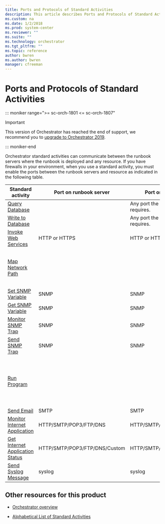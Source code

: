 ```yaml
---
title: Ports and Protocols of Standard Activities 
description: This article describes Ports and Protocols of Standard Activities.
ms.custom: na
ms.date: 1/2/2018
ms.prod: system-center
ms.reviewer: ""
ms.suite: ""
ms.technology: orchestrator
ms.tgt_pltfrm: ""
ms.topic: reference
author: bwren
ms.author: bwren
manager: cfreeman
---
```

# Ports and Protocols of Standard Activities

::: moniker range=">= sc-orch-1801 <= sc-orch-1807"

> [!IMPORTANT]
>
> This version of Orchestrator has reached the end of support, we recommend you to [upgrade to Orchestrator 2019](../index.yml).

::: moniker-end

Orchestrator standard activities can communicate between the runbook servers where the runbook is deployed and any resource. If you have firewalls in your environment, when you use a standard activity, you must enable the ports between the runbook servers and resource as indicated in the following table.  

|Standard activity|Port on runbook server|Port on resource server|Notes|  
|-----------------------|----------------------------|-----------------------------|-----------|  
|[Query Database](query-database.md)||Any port the target database requires.||  
|[Write to Database](write-to-database.md)||Any port the target database requires.||  
|[Invoke Web Services](invoke-web-services.md)|HTTP or HTTPS|HTTP or HTTPS||  
|[Map Network Path](map-network-path.md)|||Activity uses Microsoft Windows file sharing.|  
|[Set SNMP Variable](set-snmp-variable.md)|SNMP|SNMP||  
|[Get SNMP Variable](get-snmp-variable.md)|SNMP|SNMP||  
|[Monitor SNMP Trap](monitor-snmp-trap.md)|SNMP|SNMP||  
|[Send SNMP Trap](send-snmp-trap.md)|SNMP|SNMP||  
|[Run Program](run-program.md)|||Activity uses Microsoft Windows file sharing and I/O pipes.|  
|[Send Email](send-email.md)|SMTP|SMTP||  
|[Monitor Internet Application](monitor-internet-application.md)|HTTP/SMTP/POP3/FTP/DNS|HTTP/SMTP/POP3/FTP/DNS||  
|[Get Internet Application Status](get-internet-application-status.md)|HTTP/SMTP/POP3/FTP/DNS/Custom|HTTP/SMTP/POP3/FTP/DNS/Custom|Custom can be anything.|  
|[Send Syslog Message](send-syslog-message.md)|syslog|syslog||  

## Other resources for this product  

-   [Orchestrator overview](../learn-about-orchestrator.md)  

-   [Alphabetical List of Standard Activities](alphabetical-list-of-standard-activities.md)